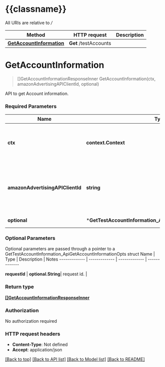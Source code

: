 # {{classname}}

All URIs are relative to */*

Method | HTTP request | Description
------------- | ------------- | -------------
[**GetAccountInformation**](GetTestAccountInformation_Api.md#GetAccountInformation) | **Get** /testAccounts | 

# **GetAccountInformation**
> []GetAccountInformationResponseInner GetAccountInformation(ctx, amazonAdvertisingAPIClientId, optional)


API to get Account information.

### Required Parameters

Name | Type | Description  | Notes
------------- | ------------- | ------------- | -------------
 **ctx** | **context.Context** | context for authentication, logging, cancellation, deadlines, tracing, etc.
  **amazonAdvertisingAPIClientId** | **string**| The identifier of a client associated with a \&quot;Login with Amazon\&quot; account. | 
 **optional** | ***GetTestAccountInformation_ApiGetAccountInformationOpts** | optional parameters | nil if no parameters

### Optional Parameters
Optional parameters are passed through a pointer to a GetTestAccountInformation_ApiGetAccountInformationOpts struct
Name | Type | Description  | Notes
------------- | ------------- | ------------- | -------------

 **requestId** | **optional.String**| request id. | 

### Return type

[**[]GetAccountInformationResponseInner**](array.md)

### Authorization

No authorization required

### HTTP request headers

 - **Content-Type**: Not defined
 - **Accept**: application/json

[[Back to top]](#) [[Back to API list]](../README.md#documentation-for-api-endpoints) [[Back to Model list]](../README.md#documentation-for-models) [[Back to README]](../README.md)

